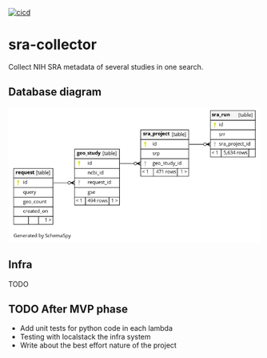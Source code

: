 [![cicd](https://github.com/arcones/sra-collector/actions/workflows/cicd.yml/badge.svg)](https://github.com/arcones/sra-collector/actions/workflows/cicd.yml)

# sra-collector

Collect NIH SRA metadata of several studies in one search.

## Database diagram
![alt text](./db/diagram.png "Database diagram")

## Infra
TODO

## TODO After MVP phase
- Add unit tests for python code in each lambda
- Testing with localstack the infra system
- Write about the best effort nature of the project
